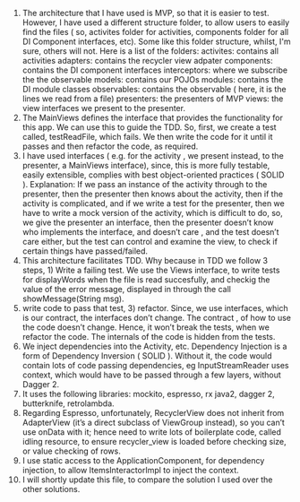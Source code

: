 1. The architecture that I have used is MVP, so that it is easier to test. However, I have used a different structure folder, to allow users to easily find the files ( so, activites folder for activities, components folder for all DI Component interfaces, etc). Some like this folder structure, whilst, I'm sure, others will not.
Here is a list of the folders:
activites: contains all activities
adapters: contains the recycler view adpater
components: contains the DI component interfaces
interceptors: where we subscribe the the observable
models: contains our POJOs
modules: contains the DI module classes
observables: contains the observable ( here, it is the lines we read from a file)
presenters: the presenters of MVP
views: the view interfaces we present to the presenter.
2. The MainViews defines the interface that provides the functionality for this app. We can use this to guide the TDD. So, first, we create a test called, testReadFile, which fails. We then write the code for it until it passes and then refactor the code, as required.
3. I have used interfaces ( e.g. for the activity , we present instead, to the presenter, a MainViews interface), since, this is more fully testable, easily extensible, complies with best object-oriented practices ( SOLID ). Explanation: If we pass an instance of the activity through to the presenter, then the presenter then knows about the activity, then if the activity is complicated, and if we write a test for the presenter, then we have to write a mock version of the activity, which is difficult to do, so, we give the presenter an interface, then the presenter doesn’t know who implements the interface, and doesn’t care , and the test doesn’t care either, but the test can control and examine the view, to check if certain things have passed/failed.
4. This architecture facilitates TDD. Why because in TDD we follow 3 steps, 1) Write a failing test. We use the Views interface, to write tests for displayWords when the file is read succesfully, and checkig the value of the error message, displayed in through the call  showMessage(String msg).
5. write code to pass that test, 3) refactor. Since, we use interfaces, which is our contract, the interfaces don’t change. The contract , of how to use the code doesn’t change. Hence, it won’t break the tests, when we refactor the code. The internals of the code is hidden from the tests. 
6. We inject dependencies into the Activity, etc. Dependency Injection is a form of Dependency Inversion ( SOLID ). Without it, the code would contain lots of code passing dependencies, eg InputStreamReader uses context, which would have to be passed through a few layers, without Dagger 2.
7. It uses the following libraries: mockito, espresso, rx java2, dagger 2, butterknife, retrolambda.
8. Regarding Espresso, unfortunately, RecyclerView does not inherit from AdapterView (it’s a direct subclass of ViewGroup instead), so you can’t use onData with it; hence need to write lots of boilerplate code, called idling resource, to ensure recycler_view is loaded before checking size, or value checking of rows.
9. I use static access to the ApplicationComponent, for dependency injection, to allow ItemsInteractorImpl to inject the context.
10. I will shortly update this file, to compare the solution I used over the other solutions.
